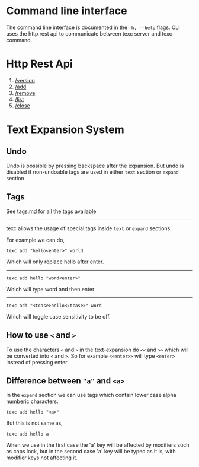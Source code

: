 # Command line interface

The command line interface is documented in the `-h, --help` flags. CLI uses the http rest api to communicate between texc server and texc command. 

# Http Rest Api

1. [/version](./api/version.md)
2. [/add](./api/add.md)
3. [/remove](./api/remove.md)
4. [/list](./api/list.md)
5. [/close](./api/close.md)

# Text Expansion System

## Undo

Undo is possible by pressing backspace after the expansion. But undo is disabled if non-undoable tags are used in either `text` section or `expand` section

## Tags

See [tags.md](tags.md) for all the tags available
<hr>

texc allows the usage of special tags inside `text` or `expand` sections.

For example we can do,
```
texc add "hello<enter>" world
```
Which will only replace hello after enter.<hr>

```
texc add hello "word<enter>"
```
Which will type word and then enter<hr>

```
texc add "<tcase>hello</tcase>" word
```
Which will toggle case sensitivity to be off.  

## How to use `<` and `>`
To use the characters `<` and `>` in the text-expansion do `<<` and `>>` which will be converted into `<` and `>`. So for example `<<enter>>` will type `<enter>` instead of pressing enter 

## Difference between `"a"` and `<a>`
In the `expand` section we can use tags which contain lower case alpha numberic characters.  

```
texc add hello "<a>"
```
But this is not same as,
```
texc add hello a
```  
When we use in the first case the 'a' key will be affected by modifiers such as caps lock, but in the second case 'a' key will be typed as it is, with modifier keys not affecting it.